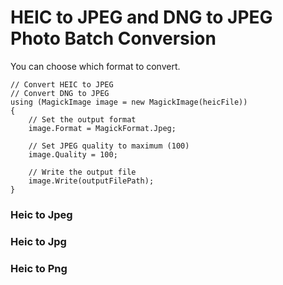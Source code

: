 ﻿
# HEIC to JPEG and DNG to JPEG Photo Batch Conversion

You can choose which format to convert. 

```
// Convert HEIC to JPEG
// Convert DNG to JPEG
using (MagickImage image = new MagickImage(heicFile))
{
    // Set the output format
    image.Format = MagickFormat.Jpeg;

    // Set JPEG quality to maximum (100)
    image.Quality = 100;

    // Write the output file
    image.Write(outputFilePath);
}
```


### Heic to Jpeg
### Heic to Jpg
### Heic to Png

